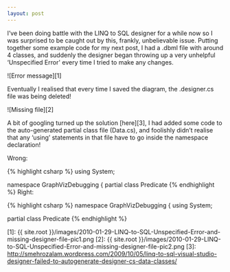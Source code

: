 ```yaml
---
layout: post
---
```


I’ve been doing battle with the LINQ to SQL designer for a while now so I was surprised to be caught out by this, frankly, unbelievable issue.  Putting together some example code for my next post, I had a .dbml file with around 4 classes, and suddenly the designer began throwing up a very unhelpful ‘Unspecified Error' every time I tried to make any changes.

![Error message][1]

Eventually I realised that every time I saved the diagram, the .designer.cs file was being deleted!

![Missing file][2]

A bit of googling turned up the solution [here][3], I had added some code to the auto-generated partial class file (Data.cs), and foolishly didn’t realise that any ‘using’ statements in that file have to go inside the namespace declaration! 

Wrong:

{% highlight csharp %}
using System;

namespace GraphVizDebugging
{
  partial class Predicate
{% endhighlight %}
Right:

{% highlight csharp %}
namespace GraphVizDebugging
{
  using System;

  partial class Predicate
{% endhighlight %}

[1]: {{ site.root }}/images/2010-01-29-LINQ-to-SQL-Unspecified-Error-and-missing-designer-file-pic1.png
[2]: {{ site.root }}/images/2010-01-29-LINQ-to-SQL-Unspecified-Error-and-missing-designer-file-pic2.png
[3]: http://smehrozalam.wordpress.com/2009/10/05/linq-to-sql-visual-studio-designer-failed-to-autogenerate-designer-cs-data-classes/
